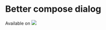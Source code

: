 # Better compose dialog
Available on [![](https://jitpack.io/v/jaro-jaro/compose-dialog.svg)](https://jitpack.io/#jaro-jaro/compose-dialog)
